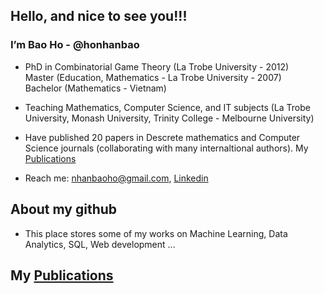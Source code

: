 
<h2>Hello, and nice to see you!!!</h2>

<div>
 <h3>I’m Bao Ho - @honhanbao</h3>
   
 - PhD in Combinatorial Game Theory (La Trobe University - 2012) </br>
   Master (Education, Mathematics - La Trobe University - 2007)  </br>
   Bachelor (Mathematics - Vietnam)
 
 - Teaching Mathematics, Computer Science, and IT subjects (La Trobe University, Monash University, Trinity College - Melbourne University)
  
 - Have published 20 papers in Descrete mathematics and Computer Science journals (collaborating with many internaltional authors). My <a href="https://scholars.latrobe.edu.au/nbho/publications">Publications</a>
  
 - Reach me: nhanbaoho@gmail.com,  <a href="www.linkedin.com/in/baonhanho">Linkedin</a>  
 </div>
 
 <h2>About my github</h2>
 
 - This place stores some of my works on Machine Learning, Data Analytics, SQL, Web development ...
 
<!--  <h2>Technical skills:</h2>
 - Python, Java, SQL, Excel VBA
 
 - NumPy, Pansda, Seaborn, Mathplotlib, Scikit-Learn

 - JavaScript, CSS, HTML, C#, ASP.NET
 
 - Microsoft SQL Server, JDBC  -->

 
 <h2>  My <a href="https://scholars.latrobe.edu.au/nbho/publications">Publications</a></h2>



<!---
honhanbao/honhanbao is a ✨ special ✨ repository because its `README.md` (this file) appears on your GitHub profile.
You can click the Preview link to take a look at your changes.
--->
